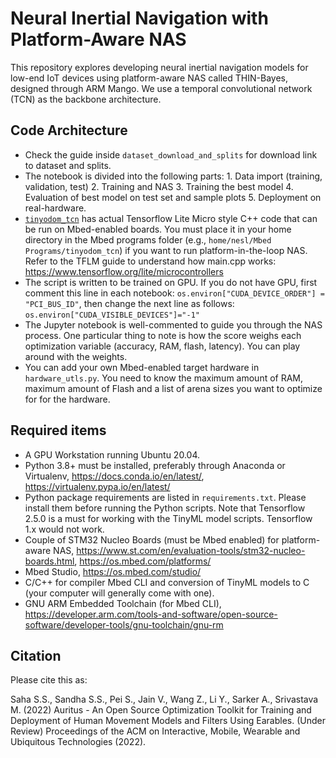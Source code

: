 #  Neural Inertial Navigation with Platform-Aware NAS

This repository explores developing neural inertial navigation models for low-end IoT devices using platform-aware NAS called THIN-Bayes, designed through ARM Mango. We use a temporal convolutional network (TCN) as the backbone architecture.

## Code Architecture

- Check the guide inside ```dataset_download_and_splits``` for download link to dataset and splits.
- The notebook is  divided into the following parts: 1. Data import (training, validation, test) 2. Training and NAS 3. Training the best model 4. Evaluation of best model on test set and sample plots 5. Deployment on real-hardware.
- [```tinyodom_tcn```](https://drive.google.com/file/d/1GZlFJ7RMD6XlvHmNTxq2ykqAdvFCR0Tz/view?usp=sharing) has actual Tensorflow Lite Micro style C++ code that can be run on Mbed-enabled boards. You must place it in your home directory in the Mbed programs folder (e.g., ```home/nesl/Mbed Programs/tinyodom_tcn```) if you want to run platform-in-the-loop NAS. Refer to the TFLM guide to understand how main.cpp works: https://www.tensorflow.org/lite/microcontrollers
- The script is written to be trained on GPU. If you do not have GPU, first comment this line in each notebook: ```os.environ["CUDA_DEVICE_ORDER"] = "PCI_BUS_ID"```, then change the next line as follows: ```os.environ["CUDA_VISIBLE_DEVICES"]="-1"```
- The Jupyter notebook is well-commented to guide you through the NAS process. One particular thing to note is how the score weighs each optimization variable (accuracy, RAM, flash, latency). You can play around with the weights.
- You can add your own Mbed-enabled target hardware in ```hardware_utls.py```. You need to know the maximum amount of RAM, maximum amount of Flash and a list of arena sizes you want to optimize for for the hardware.

## Required items 
- A GPU Workstation running Ubuntu 20.04.
- Python 3.8+ must be installed, preferably through Anaconda or Virtualenv, https://docs.conda.io/en/latest/, https://virtualenv.pypa.io/en/latest/
- Python package requirements are listed in ```requirements.txt```. Please install them before running the Python scripts. Note that Tensorflow 2.5.0 is a must for working with the TinyML model scripts. Tensorflow 1.x would not work.
- Couple of STM32 Nucleo Boards (must be Mbed enabled) for platform-aware NAS, https://www.st.com/en/evaluation-tools/stm32-nucleo-boards.html, https://os.mbed.com/platforms/
- Mbed Studio, https://os.mbed.com/studio/
- C/C++ for compiler Mbed CLI and conversion of TinyML models to C (your computer will generally come with one).
- GNU ARM Embedded Toolchain (for Mbed CLI), https://developer.arm.com/tools-and-software/open-source-software/developer-tools/gnu-toolchain/gnu-rm

## Citation
Please cite this as:

Saha S.S., Sandha S.S., Pei S., Jain V., Wang Z., Li Y., Sarker A., Srivastava M. (2022) Auritus - An Open Source Optimization Toolkit for Training and Deployment of Human Movement Models and Filters Using Earables. (Under Review) Proceedings of the ACM on Interactive, Mobile, Wearable and Ubiquitous Technologies (2022).




